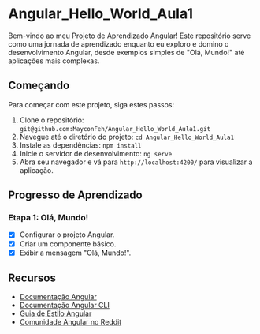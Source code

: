 # Angular_Hello_World_Aula1

Bem-vindo ao meu Projeto de Aprendizado Angular! Este repositório serve como uma jornada de aprendizado enquanto eu exploro e domino o desenvolvimento Angular, desde exemplos simples de "Olá, Mundo!" até aplicações mais complexas.

## Começando

Para começar com este projeto, siga estes passos:

1. Clone o repositório: `git@github.com:MayconFeh/Angular_Hello_World_Aula1.git`
2. Navegue até o diretório do projeto: `cd Angular_Hello_World_Aula1`
3. Instale as dependências: `npm install`
4. Inicie o servidor de desenvolvimento: `ng serve`
5. Abra seu navegador e vá para `http://localhost:4200/` para visualizar a aplicação.

## Progresso de Aprendizado

### Etapa 1: Olá, Mundo!

- [x] Configurar o projeto Angular.
- [x] Criar um componente básico.
- [x] Exibir a mensagem "Olá, Mundo!".

## Recursos

- [Documentação Angular](https://angular.io/docs)
- [Documentação Angular CLI](https://angular.io/cli)
- [Guia de Estilo Angular](https://angular.io/guide/styleguide)
- [Comunidade Angular no Reddit](https://www.reddit.com/r/Angular2/)
